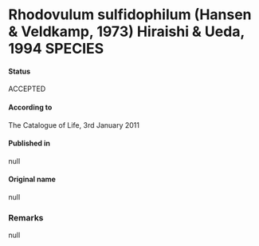 # Rhodovulum sulfidophilum (Hansen & Veldkamp, 1973) Hiraishi & Ueda, 1994 SPECIES

#### Status
ACCEPTED

#### According to
The Catalogue of Life, 3rd January 2011

#### Published in
null

#### Original name
null

### Remarks
null